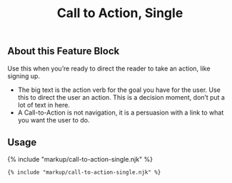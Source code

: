 ﻿---
title: Call to Action, Single
summary: A simple imperative statement with an action button.
tags: feature block
layout: guide
eleventyNavigation:
  key: Call to Action, Single
  parent: Feature Blocks
  excerpt: A simple imperative statement with an action button.
  order: 1
  img: /img/illustrations/illus-cta-1.svg
---

## About this Feature Block

Use this when you’re ready to direct the reader to take an action, like signing up.
  - The big text is the action verb for the goal you have for the user. Use this to direct the user an action. This is a decision moment, don’t put a lot of text in here.
  - A Call-to-Action is not navigation, it is a persuasion with a link to what you want the user to do.

## Usage

{% include "markup/call-to-action-single.njk" %}

``` html
{% include "markup/call-to-action-single.njk" %}
```

